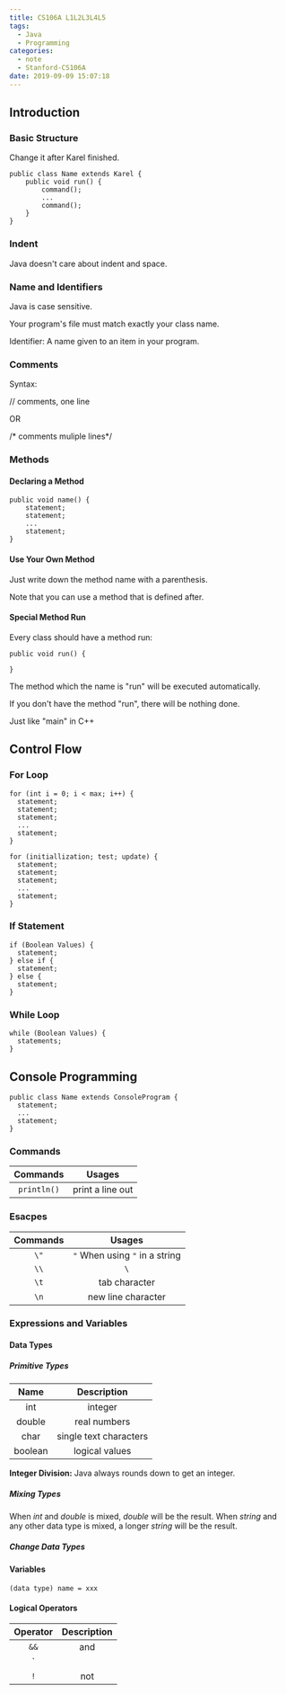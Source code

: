 ```yaml
---
title: CS106A L1L2L3L4L5
tags:
  - Java
  - Programming
categories:
  - note
  - Stanford-CS106A
date: 2019-09-09 15:07:18
---
```


## Introduction

### Basic Structure

Change it after Karel finished.

```en
public class Name extends Karel {
    public void run() {
        command();
        ...
        command();
    }
}
```

### Indent

Java doesn't care about indent and space.

### Name and Identifiers

Java is case sensitive.

Your program's file must match exactly your class name.

Identifier: A name given to an item in your program.

### Comments

Syntax:

// comments, one line 

OR

/* comments
muliple lines*/

### Methods

#### Declaring a Method

```en
public void name() {
    statement;
    statement;
    ...
    statement;
}
```

#### Use Your Own Method

Just write down the method name with a parenthesis.

Note that you can use a method that is defined after.

#### Special Method Run

Every class should have a method run:

```en
public void run() {

}
```

The method which the name is "run" will be executed automatically.

If you don't have the method "run", there will be nothing done.

Just like "main" in C++

## Control Flow

### For Loop

```en
for (int i = 0; i < max; i++) {
  statement;
  statement;
  statement;
  ...
  statement;
}
```

```en
for (initiallization; test; update) {
  statement;
  statement;
  statement;
  ...
  statement;
}
```

### If Statement

```en
if (Boolean Values) {
  statement;
} else if {
  statement;
} else {
  statement;
}
```

### While Loop

```en
while (Boolean Values) {
  statements;
}
```

## Console Programming

```en
public class Name extends ConsoleProgram {
  statement;
  ...
  statement;
}
```

### Commands

Commands | Usages
:-: | :-:
`println()` | print a line out

### Esacpes

Commands | Usages
:-: | :-:
`\"` | `"` When using `"` in a string
`\\` | `\`
`\t` | tab character
`\n` | new line character

### Expressions and Variables

#### Data Types

##### Primitive Types

Name | Description
:-: | :-:
int | integer
double | real numbers
char | single text characters
boolean | logical values

**Integer Division:** Java always rounds down to get an integer.

##### Mixing Types

When *int* and *double* is mixed, *double* will be the result.
When *string* and any other data type is mixed, a longer *string* will be the result.

##### Change Data Types

#### Variables

`(data type) name = xxx`

#### Logical Operators

Operator | Description
:-: | :-:
`&&` | and
`||` | or
`!` | not
